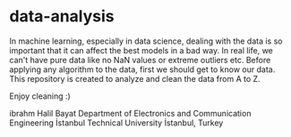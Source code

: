 # data-analysis

In machine learning, especially in data science, dealing with the data is so important that it can affect the best models in a bad way.
In real life, we can't have pure data like no NaN values or extreme outliers etc. 
Before applying any algorithm to the data, first we should get to know our data. 
This repository is created to analyze and clean the data from A to Z.

Enjoy cleaning :)

ibrahm Halil Bayat 
Department of Electronics and Communication Engineering 
İstanbul Technical University 
İstanbul, Turkey
